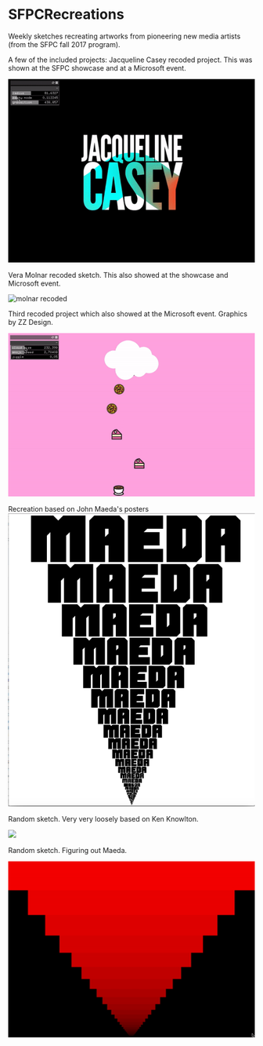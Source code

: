 # SFPCRecreations
Weekly sketches recreating artworks from pioneering new media artists (from the SFPC fall 2017 program).

A few of the included projects:
Jacqueline Casey recoded project.  This was shown at the SFPC showcase and at a Microsoft event.

![casey recoded](https://github.com/a-tbd/SFPCRecreations/blob/master/caseyMask2/caseygif.gif)

Vera Molnar recoded sketch.  This also showed at the showcase and Microsoft event.

![molnar recoded](https://github.com/a-tbd/SFPCRecreations/blob/master/annMolnarRectangles/molnargif.gif)

Third recoded project which also showed at the Microsoft event.  Graphics by ZZ Design.

![zz recoded](https://github.com/a-tbd/SFPCRecreations/blob/master/cloudZZRecode1/jigglygif.gif)


Recreation based on John Maeda's posters
![maeda recoded](https://github.com/a-tbd/SFPCRecreations/blob/master/johnMaedaType/maeda.png)

Random sketch.  Very very loosely based on Ken Knowlton.

![](https://github.com/a-tbd/SFPCRecreations/blob/master/pixelSynthesize/circles.gif)

Random sketch. Figuring out Maeda.

![](https://github.com/a-tbd/SFPCRecreations/blob/master/gradientRectangles/rectangles.gif)
